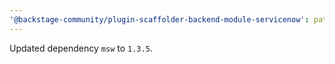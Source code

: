 ```yaml
---
'@backstage-community/plugin-scaffolder-backend-module-servicenow': patch
---
```


Updated dependency `msw` to `1.3.5`.
